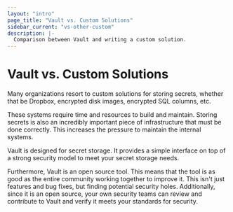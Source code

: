 ```yaml
---
layout: "intro"
page_title: "Vault vs. Custom Solutions"
sidebar_current: "vs-other-custom"
description: |-
  Comparison between Vault and writing a custom solution.
---
```


# Vault vs. Custom Solutions

Many organizations resort to custom solutions for storing secrets,
whether that be Dropbox, encrypted disk images, encrypted SQL columns,
etc.

These systems require time and resources to build and maintain.
Storing secrets is also an incredibly important piece of infrastructure
that must be done correctly. This increases the pressure to maintain
the internal systems.

Vault is designed for secret storage. It provides a simple interface
on top of a strong security model to meet your secret storage needs.

Furthermore, Vault is an open source tool. This means that the tool is
as good as the entire community working together to improve it. This
isn't just features and bug fixes, but finding potential security holes.
Additionally, since it is an open source, your own security teams can
review and contribute to Vault and verify it meets your standards
for security.
